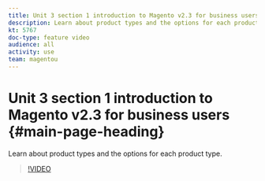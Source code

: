 ```yaml
---
title: Unit 3 section 1 introduction to Magento v2.3 for business users
description: Learn about product types and the options for each product type.
kt: 5767
doc-type: feature video
audience: all
activity: use
team: magentou
---
```


# Unit 3 section 1 introduction to Magento v2.3 for business users {#main-page-heading}

Learn about product types and the options for each product type.

>[!VIDEO](https://video.tv.adobe.com/v/35952)